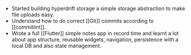 - Started building hyperdrift storage a simple storage abstraction to make file uploads easy.
- Understand how to do correct [[Git]] commits according to [[commitlint]].
- Wrote a full [[Flutter]] simple notes app in record time and learnt a lot about app structure, reusable widgets, navigation, persistence with a local DB and also state management.